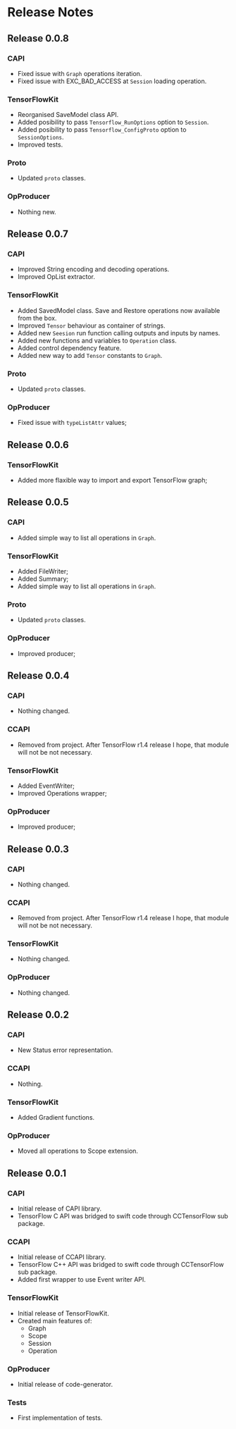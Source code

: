 # Release Notes

## Release 0.0.8
### CAPI
* Fixed issue with `Graph` operations iteration.
* Fixed issue with EXC_BAD_ACCESS at `Session` loading operation.

### TensorFlowKit
* Reorganised SaveModel class API.
* Added posibility to pass `Tensorflow_RunOptions` option to `Session`.
* Added posibility to pass `Tensorflow_ConfigProto` option to `SessionOptions`.
* Improved tests.

### Proto
* Updated `proto` classes.

### OpProducer
* Nothing new.

## Release 0.0.7
### CAPI
* Improved String encoding and decoding operations.
* Improved OpList extractor.

### TensorFlowKit
* Added SavedModel class. Save and Restore operations now available from the box.
* Improved `Tensor` behaviour as container of strings.
* Added new `Seesion` run function calling outputs and inputs by names.
* Added new functions and variables to `Operation` class.
* Added control dependency feature.
* Added new way to add `Tensor` constants to `Graph`.

### Proto
* Updated `proto` classes.

### OpProducer
* Fixed issue with `typeListAttr` values;

## Release 0.0.6
### TensorFlowKit
* Added more flaxible way to import and export TensorFlow graph;


## Release 0.0.5
### CAPI
* Added simple way to list all operations in `Graph`.

### TensorFlowKit
* Added FileWriter;
* Added Summary;
* Added simple way to list all operations in `Graph`.

### Proto
* Updated `proto` classes.

### OpProducer
* Improved producer;

## Release 0.0.4
### CAPI
* Nothing changed.

### CCAPI
* Removed from project. After TensorFlow r1.4 release I hope, that module will not be not necessary.

### TensorFlowKit
* Added EventWriter;
* Improved Operations wrapper;

### OpProducer
* Improved producer;


## Release 0.0.3
### CAPI
* Nothing changed.

### CCAPI
* Removed from project. After TensorFlow r1.4 release I hope, that module will not be not necessary.

### TensorFlowKit
* Nothing changed.

### OpProducer
* Nothing changed.


## Release 0.0.2
### CAPI
* New Status error representation.

### CCAPI
* Nothing.

### TensorFlowKit
* Added Gradient functions.

### OpProducer
* Moved all operations to Scope extension.


## Release 0.0.1
### CAPI
* Initial release of CAPI library.
* TensorFlow C API was bridged to swift code through CCTensorFlow sub package.

### CCAPI
* Initial release of CCAPI library.
* TensorFlow C++ API was bridged to swift code through CCTensorFlow sub package.
* Added first wrapper to use Event writer API.

### TensorFlowKit
* Initial release of TensorFlowKit.
* Created main features of:
	* Graph
	* Scope
	* Session
	* Operation
	
### OpProducer
* Initial release of code-generator.

### Tests
* First implementation of tests.
